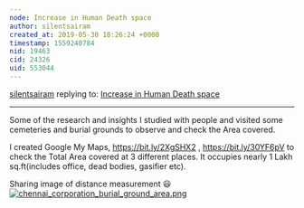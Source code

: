 ```yaml
---
node: Increase in Human Death space
author: silentsairam
created_at: 2019-05-30 18:26:24 +0000
timestamp: 1559240784
nid: 19463
cid: 24326
uid: 553044
---
```




[silentsairam](../profile/silentsairam) replying to: [Increase in Human Death space](../notes/silentsairam/05-20-2019/increase-in-human-death-space)

----
Some of the research and insights I studied with people and visited some cemeteries and burial grounds to observe and check the Area covered.

I created Google My Maps, https://bit.ly/2XgSHX2 , https://bit.ly/30YF6pV  to check the Total Area covered at 3 different places. It occupies nearly  1 Lakh sq.ft(includes office, dead bodies, gasifier etc).

Sharing image of distance measurement 😃 
[![chennai_corporation_burial_ground_area.png](/i/32620)](/i/32620?s=o)
